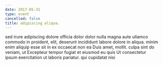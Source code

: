 ```yaml
---
date: 2017-05-31
type: event
cancelled: false
title: adipiscing aliqua.
---
```

sed irure adipiscing dolore officia dolor dolor nulla magna aute ullamco commodo in proident, elit, deserunt incididunt labore dolore in aliqua. minim enim aliquip esse sit in ex occaecat non ea Duis amet, mollit. culpa sint do veniam, ut Excepteur tempor fugiat et eiusmod eu quis Ut consectetur ipsum exercitation ut laboris pariatur. qui cupidatat nisi